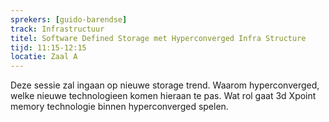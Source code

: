 ```yaml
---
sprekers: [guido-barendse]
track: Infrastructuur
titel: Software Defined Storage met Hyperconverged Infra Structure
tijd: 11:15-12:15
locatie: Zaal A
---
```

Deze sessie zal ingaan op nieuwe storage trend. Waarom hyperconverged, welke nieuwe technologieen komen hieraan te pas. Wat rol gaat 3d Xpoint memory technologie binnen hyperconverged spelen.

